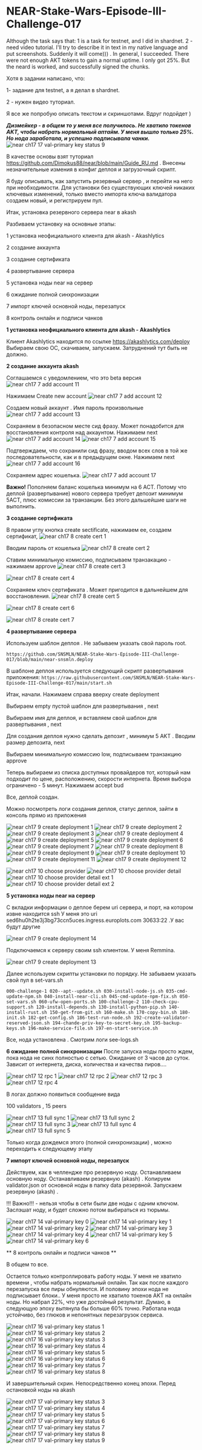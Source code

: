 # NEAR-Stake-Wars-Episode-III-Challenge-017
Although the task says that: 1 is a task for testnet, and I did in shardnet. 2 - need video tutorial. I'll try to describe it in text in my native language and put screenshots. Suddenly it will come))) . In general, I succeeded. There were not enough AKT tokens to gain a normal uptime. I only got 25%. But the neard is worked, and successfully signed the chunks.

Хотя в задании написано, что:

1- задание для testnet, а я делал в shardnet. 

2 - нужен видео туториал. 

Я все же попробую описать текстом и скриншотами. Вдруг подойдет )

***Дизмейкер - в общем то у меня все получилось. Не хватило токенов AKT, чтобы набрать нормальный аптайм. У меня вышло только 25%. Но нода заработала, и успешно подписывала чанки.***
![near ch17 17 val-primary key status 9](https://user-images.githubusercontent.com/76874974/188724658-dcefb46b-87d2-4adb-95f2-f42dc32a0cfe.png)


В качестве основы взят туториал https://github.com/Dimokus88/near/blob/main/Guide_RU.md . Внесены незначительные измения в конфиг деплоя и загрузочный скрипт.

Я буду описывать, как запустить резервный сервер , и перейти на него при необходимости. Для установки без существующих ключей никаких ключевых изменений, только вместо импорта ключа валидатора создаем новый, и регистрируем пул. 

Итак, установка резервного сервера near в akash

Разбиваем установку на основные этапы:

1 установка неофициального клиента для akash - Akashlytics

2 создание аккаунта 

3 создание сертификата

4 развертывание сервера

5 установка ноды near на сервер

6 ожидание полной синхронизации

7 импорт ключей основной ноды, перезапуск

8 контроль онлайн и подписи чанков


**1 установка неофициального клиента для akash - Akashlytics**

Клиент Akashlytics находится по ссылке https://akashlytics.com/deploy
Выбираем свою ОС, скачиваем, запускаем. Затруднений тут быть не должно.


**2 создание аккаунта akash**

Соглашаемся с уведомлением, что это beta версия
![near ch17 7 add account 11](https://user-images.githubusercontent.com/76874974/188269853-c8546ee9-af6a-4f8d-a66b-afe72f94af46.png)

Нажимаем Create new account
![near ch17 7 add account 12](https://user-images.githubusercontent.com/76874974/188269873-88dad738-e660-45ff-9eda-17c696b90a00.png)

Создаем новый аккаунт . Имя пароль произвольные
![near ch17 7 add account 13](https://user-images.githubusercontent.com/76874974/188269877-eccbb1f4-2eff-4f01-8d74-19349b4067eb.png)

Сохраняем в безопасном месте сид фразу. Может понадобится для восстановления контроля над аккаунтом. Нажимаем next
![near ch17 7 add account 14](https://user-images.githubusercontent.com/76874974/188269888-a2be985a-60a3-4279-91ad-ae020c32e7dd.png)
![near ch17 7 add account 15](https://user-images.githubusercontent.com/76874974/188269896-bf2e4971-521c-4fc1-b1e5-51fb31c1c170.png)

Подтверждаем, что сохранили сид фразу, вводом всех слов в той же последовательности, как и в предыдущем окне. Нажимаем next
![near ch17 7 add account 16](https://user-images.githubusercontent.com/76874974/188269910-4f64bcb6-fe5d-4fc0-825b-2889d458f398.png)

Сохраняем адрес кошелька. 
![near ch17 7 add account 17](https://user-images.githubusercontent.com/76874974/188269923-6e769f5e-74a9-41ec-80a4-f55ca0b98443.png)

**Важно!** 
Пополняем баланс кошелька минимум на 6 ACT. Потому что деплой (развертывание) нового сервера требует депозит минимум 5ACT, плюс комиссии за транзакции. 
Без этого дальшейшие шаги не выполнить.


**3 создание сертификата**

В правом углу кнопка create sectificate, нажимаем ее, создаем сертификат, 
![near ch17 8 create cert 1](https://user-images.githubusercontent.com/76874974/188270076-394c0e14-a8c7-4f0e-a6e0-0d633f5410c2.png)

Вводим пароль от кошелька
![near ch17 8 create cert 2](https://user-images.githubusercontent.com/76874974/188270080-532521d4-dec7-4151-a627-0e42d3908584.png)

Ставим минимальную комиссию, подписываем транзакацию - нажимаем approve
![near ch17 8 create cert 3](https://user-images.githubusercontent.com/76874974/188270094-af1f3f16-53eb-47a0-b4b8-4918d70e7555.png)

![near ch17 8 create cert 4](https://user-images.githubusercontent.com/76874974/188270105-0d89c6f3-f7fe-4a22-be00-9b64a6109506.png)

Сохраняем ключ сертификата . Может пригодится в дальнейшем для восстановления.
![near ch17 8 create cert 5](https://user-images.githubusercontent.com/76874974/188270106-e1661f32-b158-4e7e-bb42-6091d4adba97.png)

![near ch17 8 create cert 6](https://user-images.githubusercontent.com/76874974/188270107-47608004-0d60-44fe-9b3a-ee5e7af09c4d.png)

![near ch17 8 create cert 7](https://user-images.githubusercontent.com/76874974/188270109-2001052a-9d4a-4380-a9dd-4b0b8fac0112.png)


**4 развертывание сервера**

Используем шаблон деплоя . Не забываем указать свой пароль root.

`https://github.com/SNSMLN/NEAR-Stake-Wars-Episode-III-Challenge-017/blob/main/near-snsmln.deploy `
      

В шаблоне деплоя используется следующий скрипт развертывания приложения:
`https://raw.githubusercontent.com/SNSMLN/NEAR-Stake-Wars-Episode-III-Challenge-017/main/start.sh`

Итак, начали.
Нажимаем справа вверху create deployment


Выбираем empty пустой шаблон для развертывания  , next

Выбираем имя для деплоя, и  вставляем свой шаблон для развертывания  , next
 
Для создания деплоя нужно сделать депозит , минимум 5 AKT . Вводим размер депозита, next

Выбираем минимальную комиссию low, подписываем транзакцию approve

Теперь выбираем из списка доступных провайдеров тот, который нам подходит по цене, расположению, скорости интернета. Время выбора ограничено - 5 минут. Нажимаем accept bud

Все, деплой создан. 

Можно посмотреть логи создания деплоя, статус деплоя, зайти в консоль прямо из приложения

![near ch17 9 create deployment 1](https://user-images.githubusercontent.com/76874974/188696074-8c69b0de-f235-4c53-bab9-dcc942873c0d.png)
![near ch17 9 create deployment 2](https://user-images.githubusercontent.com/76874974/188696097-fc4ac83a-84a0-49b4-8854-01130eb73698.png)
![near ch17 9 create deployment 3](https://user-images.githubusercontent.com/76874974/188696103-d6f2a006-1e08-4b20-b548-6c0094b09ac7.png)
![near ch17 9 create deployment 4](https://user-images.githubusercontent.com/76874974/188696108-d0ccc8dc-a015-45ad-b8ce-ca3f2d580ea0.png)
![near ch17 9 create deployment 5](https://user-images.githubusercontent.com/76874974/188696113-21ccd304-74a8-4591-927e-3285eef47114.png)
![near ch17 9 create deployment 6](https://user-images.githubusercontent.com/76874974/188696117-0d36e456-7784-4aa2-8dae-de06176a2462.png)
![near ch17 9 create deployment 7](https://user-images.githubusercontent.com/76874974/188696119-e536637f-3bb2-4dcb-bf6d-48b25c960103.png)
![near ch17 9 create deployment 8](https://user-images.githubusercontent.com/76874974/188696126-c1f8e561-b796-4506-ba74-578a033b8cb9.png)
![near ch17 9 create deployment 9](https://user-images.githubusercontent.com/76874974/188696132-0487344b-0ef3-4d69-b0ed-f0189b98c3bf.png)
![near ch17 9 create deployment 10](https://user-images.githubusercontent.com/76874974/188696142-35eb8229-64f8-44de-96fb-007560e13372.png)
![near ch17 9 create deployment 11](https://user-images.githubusercontent.com/76874974/188696147-5796298b-174c-4e73-87f4-86448bb26b98.png)
![near ch17 9 create deployment 12](https://user-images.githubusercontent.com/76874974/188696154-7d0fdc78-736b-4e05-bd5c-d8a5be08c953.png)



      
![near ch17 10 choose provider](https://user-images.githubusercontent.com/76874974/188701192-9efd1b89-b7ff-47c4-a66a-39803d3c5541.png)
![near ch17 10 choose provider detail](https://user-images.githubusercontent.com/76874974/188701197-a8ae59e7-6ea3-4869-b6ee-42d81820d303.png)
![near ch17 10 choose provider detail ext 1](https://user-images.githubusercontent.com/76874974/188701206-6d3693ac-e3e4-4b17-9558-3ddcff9649cc.png)
![near ch17 10 choose provider detail ext 2](https://user-images.githubusercontent.com/76874974/188701207-5ac54835-660c-4bfe-88d8-50377c6ac69a.png)



**5 установка ноды near на сервер**

С вкладки информации о деплое берем uri сервера, и порт, на котором извне находится ssh  У меня это uri
sed6hu0h2te3j3bg73ccn5uces.ingress.europlots.com
30633:22 .У вас будут другие

![near ch17 9 create deployment 14](https://user-images.githubusercontent.com/76874974/188696168-36a8c2c5-6b0b-401d-ab1c-c3fc2bafa6d9.png)

Подключаемся к серверу своим ssh клиентом. У меня Remmina.

![near ch17 9 create deployment 13](https://user-images.githubusercontent.com/76874974/188696159-50ad0cb6-67e1-4831-834e-b770ab44167a.png)


Далее используем скрипты установки по порядку. Не забываем указать свой пул в set-vars.sh

`000-challenge-1
020--apt--update.sh
030-install-node-js.sh
035-cmd-update-npm.sh
040-install-near-cli.sh
045-cmd-update-npm-fix.sh
050-set-vars.sh
060-ufw-open-ports.sh
100-challenge-2
110-check-cpu-support.sh
120-install-depends.sh
130-install-python-pip.sh
140-install-rust.sh
150-get-from-git.sh
160-make.sh
170-copy-bin.sh
180-init.sh
182-get-config.sh
186-test-run-node.sh
192-create-validator-reserved-json.sh
194-chande-priv-key-to-secret-key.sh
195-backup-keys.sh
196-make-service-file.sh
197-en-start-service.sh`

                                                                                                                  


Все, нода установлена . Смотрим логи see-logs.sh


**6 ожидание полной синхронизации**
После запуска ноды просто ждем, пока нода не синх полностью с сетью. Ожидание от 3 часов до суток. Зависит от интернета, диска, количества и качества пиров....

![near ch17 12 rpc 1](https://user-images.githubusercontent.com/76874974/188722166-75688bcb-15e0-46af-b74f-121784e24078.png)
![near ch17 12 rpc 2](https://user-images.githubusercontent.com/76874974/188722174-0eb59d14-23c3-4cb3-86a0-890d3e2ea52b.png)
![near ch17 12 rpc 3](https://user-images.githubusercontent.com/76874974/188722178-e8bef0f3-344e-459e-a457-627e25eefafa.png)
![near ch17 12 rpc 4](https://user-images.githubusercontent.com/76874974/188722181-cf8bc373-4dcd-47c4-8ae5-1a9d65834ac9.png)


В логах должно появиться сообщение вида 

100 validators , 15 peers

![near ch17 13 full sync 1](https://user-images.githubusercontent.com/76874974/188722310-deeef8a4-8448-4cf6-ad5d-567f8c324397.png)
![near ch17 13 full sync 2](https://user-images.githubusercontent.com/76874974/188722321-5c5c990e-0f2c-440a-a516-f3b82676e6b4.png)
![near ch17 13 full sync 3](https://user-images.githubusercontent.com/76874974/188722324-cac2693d-d086-4417-aef9-dd4b10dd4dd1.png)
![near ch17 13 full sync 4](https://user-images.githubusercontent.com/76874974/188722329-2cca862e-4b4b-4859-9eba-b3d08a5a1f78.png)
![near ch17 13 full sync 5](https://user-images.githubusercontent.com/76874974/188722333-9cf01533-6b36-4a57-892f-f71bd96aeb50.png)



Только когда дождемся  этого (полной синхронизации) , можно переходить к следующему этапу




**7 импорт ключей основной ноды, перезапуск**

Действуем, как в челлендже про резервную ноду. Останавливаем основную ноду. Останавливаем резервную (akash) . Копируем validator.json от основной ноды в папку data резервной. Запускаем резервную (akash) . 

!!! Важно!!! - нельзя чтобы в сети были две ноды с одним ключом. Заслэшат ноду, и будет сложно потом выбираться из тюрьмы.


![near ch17 14 val-primary key 0](https://user-images.githubusercontent.com/76874974/188722955-e3874b06-628e-45fb-85fb-3e6ca6a0bb88.png)
![near ch17 14 val-primary key 1](https://user-images.githubusercontent.com/76874974/188722962-690d9332-82da-456c-8ea9-9730284015ef.png)
![near ch17 14 val-primary key 2](https://user-images.githubusercontent.com/76874974/188722966-f1d9eaeb-4f00-4d70-842a-3542571209e9.png)
![near ch17 14 val-primary key 3](https://user-images.githubusercontent.com/76874974/188722970-870732f1-6996-4693-a9b7-adf87001139b.png)
![near ch17 14 val-primary key 4](https://user-images.githubusercontent.com/76874974/188722972-1096e840-a1a0-4bbe-b932-8c5a4d2bd2fd.png)
![near ch17 14 val-primary key 5](https://user-images.githubusercontent.com/76874974/188722978-16c06c8f-0810-44f0-8030-6cb0600dca72.png)
![near ch17 14 val-primary key 6](https://user-images.githubusercontent.com/76874974/188722982-54d36341-f8dd-495e-8f40-f6738dbf47bf.png)



** 8 контроль онлайн и подписи чанков **

В общем то все. 

Остается только контроллировать работу ноды. У меня не хватило времени , чтобы набрать нормальный онлайн. Так как после каждого перезапуска все пиры обнуляются. И половину эпохи нода не подписывает блоки.. У меня просто не хватило токенов AKT на онлайн ноды.  Но набрал 22%, что уже достойный результат. Думаю, в следующую эпоху вытянула бы больше 60% точно. Работала нода устойчиво, без глюков и непонятных перезагрузок сервиса.

![near ch17 16 val-primary key status 1](https://user-images.githubusercontent.com/76874974/188724320-60ed3602-14bc-4b21-b6ca-d6d9bfd3d8f3.png)
![near ch17 16 val-primary key status 2](https://user-images.githubusercontent.com/76874974/188724325-4167239d-669d-42e9-9ceb-2669cc3a0e7d.png)
![near ch17 16 val-primary key status 3](https://user-images.githubusercontent.com/76874974/188724327-3e7b1f78-52cc-41cd-961e-af1ad197600a.png)
![near ch17 16 val-primary key status 4](https://user-images.githubusercontent.com/76874974/188724330-70597d82-1c03-4669-a824-73a786018ca9.png)
![near ch17 16 val-primary key status 5](https://user-images.githubusercontent.com/76874974/188724335-6058bbe6-8ecd-4f3b-9ec8-fe57728d5f8b.png)
![near ch17 16 val-primary key status 6](https://user-images.githubusercontent.com/76874974/188724341-ca6d7287-c0d8-40ca-9295-27f273a3dabf.png)
![near ch17 16 val-primary key status 7](https://user-images.githubusercontent.com/76874974/188724345-ba421d8f-bb1c-4180-879a-de10f6563eac.png)
![near ch17 16 val-primary key status 8](https://user-images.githubusercontent.com/76874974/188724349-9e47f1a6-3092-4035-b902-3e5b5a25c6cb.png)






И  завершительный скрин. Непосредственно конец эпохи. Перед остановкой ноды на akash

![near ch17 17 val-primary key status 3](https://user-images.githubusercontent.com/76874974/188724632-dcfcfb99-5d48-4c81-a6b3-b8a1635a42ae.png)
![near ch17 17 val-primary key status 4](https://user-images.githubusercontent.com/76874974/188724636-fde90930-6d87-4036-8ef1-cc446c7106e0.png)
![near ch17 17 val-primary key status 5](https://user-images.githubusercontent.com/76874974/188724639-0a099e4a-abf7-4a25-8044-0cc18feb556f.png)
![near ch17 17 val-primary key status 6](https://user-images.githubusercontent.com/76874974/188724645-9055cefd-53ff-4ed2-a16b-4b5059871f27.png)
![near ch17 17 val-primary key status 7](https://user-images.githubusercontent.com/76874974/188724649-8cc213dd-020f-47e0-be67-35830b1b9402.png)
![near ch17 17 val-primary key status 8](https://user-images.githubusercontent.com/76874974/188724654-67979a72-5ae9-4a10-953a-6583ef4ffef8.png)
![near ch17 17 val-primary key status 9](https://user-images.githubusercontent.com/76874974/188724658-dcefb46b-87d2-4adb-95f2-f42dc32a0cfe.png)




